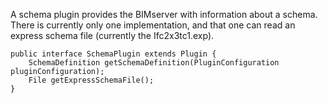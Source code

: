 A schema plugin provides the BIMserver with information about a schema. There is currently only one implementation, and that one can read an express schema file (currently the Ifc2x3tc1.exp).

```
public interface SchemaPlugin extends Plugin {
	SchemaDefinition getSchemaDefinition(PluginConfiguration pluginConfiguration);
	File getExpressSchemaFile();
}
```